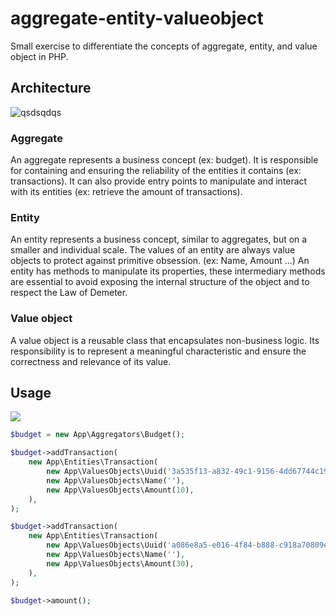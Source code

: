 # aggregate-entity-valueobject
Small exercise to differentiate the concepts of aggregate, entity, and value object in PHP.

## Architecture
![qsdsqdqs](https://github.com/DeGraciaMathieu/aggregate-entity-valueobject/assets/11473997/fc574cb0-b855-4d20-a221-05cc9d408a40)

### Aggregate
An aggregate represents a business concept (ex: budget).
It is responsible for containing and ensuring the reliability of the entities it contains (ex: transactions).
It can also provide entry points to manipulate and interact with its entities (ex: retrieve the amount of transactions).

### Entity
An entity represents a business concept, similar to aggregates, but on a smaller and individual scale.
The values of an entity are always value objects to protect against primitive obsession. (ex: Name, Amount ...)
An entity has methods to manipulate its properties, these intermediary methods are essential to avoid exposing the internal structure of the object and to respect the Law of Demeter.

### Value object
A value object is a reusable class that encapsulates non-business logic.
Its responsibility is to represent a meaningful characteristic and ensure the correctness and relevance of its value. 

## Usage
![](https://github.com/DeGraciaMathieu/aggregate-entity-valueobject/assets/11473997/d9353c77-6363-4788-a358-fcf80bbe35d9)
```php
$budget = new App\Aggregators\Budget();

$budget->addTransaction(
    new App\Entities\Transaction(
        new App\ValuesObjects\Uuid('3a535f13-a832-49c1-9156-4dd67744c197'),
        new App\ValuesObjects\Name(''),
        new App\ValuesObjects\Amount(10),
    ),
);

$budget->addTransaction(
    new App\Entities\Transaction(
        new App\ValuesObjects\Uuid('a086e8a5-e016-4f84-b888-c918a70809e6'),
        new App\ValuesObjects\Name(''),
        new App\ValuesObjects\Amount(30),
    ),
);

$budget->amount();
```
